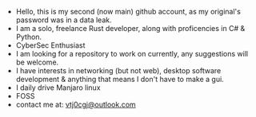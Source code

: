- Hello, this is my second (now main) github account, as my original's password was in a data leak.
- I am a solo, freelance Rust developer, along with proficencies in C# & Python.
- CyberSec Enthusiast
- I am looking for a repository to work on currently, any suggestions will be welcome.
- I have interests in networking (but not web), desktop software development & anything that means I don't have to make a gui.
- I daily drive Manjaro linux
- FOSS
- contact me at: vtj0cgj@outlook.com



